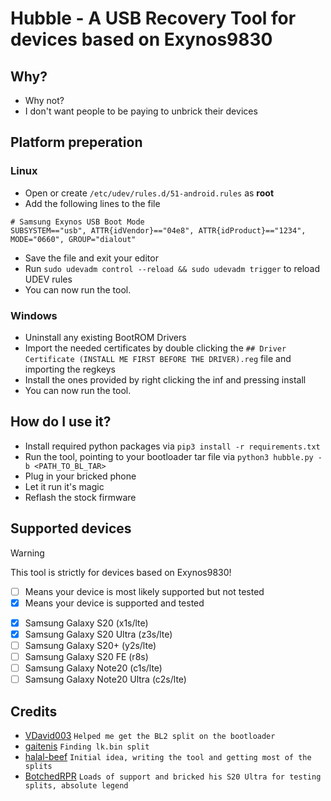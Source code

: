 # Hubble - A USB Recovery Tool for devices based on Exynos9830

## Why?
 - Why not?
 - I don't want people to be paying to unbrick their devices

## Platform preperation

### Linux

- Open or create ```/etc/udev/rules.d/51-android.rules``` as **root**
- Add the following lines to the file
```
# Samsung Exynos USB Boot Mode
SUBSYSTEM=="usb", ATTR{idVendor}=="04e8", ATTR{idProduct}=="1234", MODE="0660", GROUP="dialout"
```
- Save the file and exit your editor
- Run ```sudo udevadm control --reload && sudo udevadm trigger``` to reload UDEV rules
- You can now run the tool.

### Windows

- Uninstall any existing BootROM Drivers
- Import the needed certificates by double clicking the ```## Driver Certificate (INSTALL ME FIRST BEFORE THE DRIVER).reg``` file and importing the regkeys
- Install the ones provided by right clicking the inf and pressing install
- You can now run the tool.

## How do I use it?
 - Install required python packages via ```pip3 install -r requirements.txt```
 - Run the tool, pointing to your bootloader tar file via ```python3 hubble.py -b <PATH_TO_BL_TAR>```
 - Plug in your bricked phone
 - Let it run it's magic
 - Reflash the stock firmware

## Supported devices

 > [!Warning]
 > This tool is strictly for devices based on Exynos9830!

 - [ ] Means your device is most likely supported but not tested
 - [x] Means your device is supported and tested

>

 - [x] Samsung Galaxy S20 (x1s/lte)
 - [x] Samsung Galaxy S20 Ultra (z3s/lte)
 - [ ] Samsung Galaxy S20+ (y2s/lte)
 - [ ] Samsung Galaxy S20 FE (r8s)
 - [ ] Samsung Galaxy Note20 (c1s/lte)
 - [ ] Samsung Galaxy Note20 Ultra (c2s/lte)

## Credits
 - [VDavid003](https://github.com/vdavid003) ```Helped me get the BL2 split on the bootloader```
 - [gaitenis](https://xdaforums.com/m/gaitenis.13049039) ```Finding lk.bin split```
 - [halal-beef](https://github.com/halal-beef) ```Initial idea, writing the tool and getting most of the splits```
 - [BotchedRPR](https://github.com/BotchedRPR) ```Loads of support and bricked his S20 Ultra for testing splits, absolute legend```
